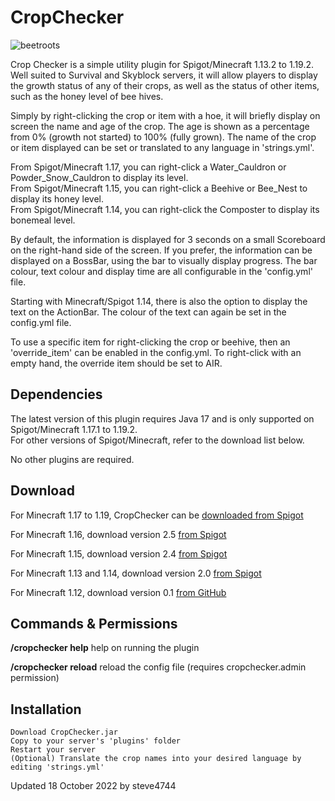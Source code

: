 # CropChecker

![beetroots](https://user-images.githubusercontent.com/6975392/145026806-d5823ef7-3fd6-48be-9a3b-b6fca6650196.png "CropChecker by steve4744")

Crop Checker is a simple utility plugin for Spigot/Minecraft 1.13.2 to 1.19.2. Well suited to Survival and Skyblock servers, it will allow players to display the growth status of any of their crops, as well as the status of other items, such as the honey level of bee hives.

Simply by right-clicking the crop or item with a hoe, it will briefly display on screen the name and age of the crop. The age is shown as a percentage from 0% (growth not started) to 100% (fully grown). The name of the crop or item displayed can be set or translated to any language in 'strings.yml'.

From Spigot/Minecraft 1.17, you can right-click a Water_Cauldron or Powder_Snow_Cauldron to display its level.<br>
From Spigot/Minecraft 1.15, you can right-click a Beehive or Bee_Nest to display its honey level.<br>
From Spigot/Minecraft 1.14, you can right-click the Composter to display its bonemeal level.

By default, the information is displayed for 3 seconds on a small Scoreboard on the right-hand side of the screen. If you prefer, the information can be displayed on a BossBar, using the bar to visually display progress. The bar colour, text colour and display time are all configurable in the 'config.yml' file.

Starting with Minecraft/Spigot 1.14, there is also the option to display the text on the ActionBar. The colour of the text can again be set in the config.yml file.

To use a specific item for right-clicking the crop or beehive, then an 'override_item' can be enabled in the config.yml. To right-click with an empty hand, the override item should be set to AIR.


## Dependencies
The latest version of this plugin requires Java 17 and is only supported on Spigot/Minecraft 1.17.1 to 1.19.2.<br>
For other versions of Spigot/Minecraft, refer to the download list below.

No other plugins are required.


## Download
For Minecraft 1.17 to 1.19, CropChecker can be [downloaded from Spigot](https://www.spigotmc.org/resources/cropchecker-check-crop-growth-progress.64044/ "CropChecker by steve4744")

For Minecraft 1.16, download version 2.5 [from Spigot](https://www.spigotmc.org/resources/cropchecker-check-crop-growth-progress.64044/download?version=339368 "CropChecker v2.5")

For Minecraft 1.15, download version 2.4 [from Spigot](https://www.spigotmc.org/resources/cropchecker-check-crop-growth-progress.64044/download?version=312297 "CropChecker v2.4")

For Minecraft 1.13 and 1.14, download version 2.0 [from Spigot](https://www.spigotmc.org/resources/cropchecker-check-crop-growth-progress.64044/download?version=299945/ "CropChecker v2.0")

For Minecraft 1.12, download version 0.1 [from GitHub](https://github.com/steve4744/CropChecker/releases/download/v0.1/CropChecker.jar "CropChecker v0.1")


## Commands & Permissions
__/cropchecker help__ help on running the plugin

__/cropchecker reload__ reload the config file (requires cropchecker.admin permission)


## Installation

    Download CropChecker.jar
    Copy to your server's 'plugins' folder
    Restart your server
    (Optional) Translate the crop names into your desired language by editing 'strings.yml'


Updated 18 October 2022 by steve4744
